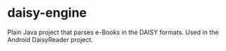 daisy-engine
============

Plain Java project that parses e-Books in the DAISY formats. Used in the Android DaisyReader project. 
